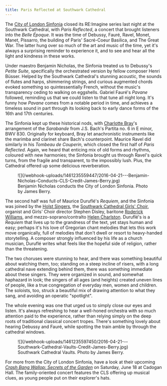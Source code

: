 ```yaml
---
title: Paris Reflected at Southwark Cathedral
---
```


The [City of London Sinfonia](/scene/companies/city-of-london-sinfonia/) closed its RE:Imagine series last night at the Southwark Cathedral, with *Paris Reflected*, a concert that brought listeners into the *Belle Époque*. It was the time of Debussy, Fauré, Ravel, Monet, Manet, Pissarro, the building of Paris' Sacré-Coeur Basilica, and The Great War. The latter hung over so much of the art and music of the time, yet it's always a surprising reminder to experience it, and to see and hear all the light and kindness in these works.

Under maestro Benjamin Nicholas, the Sinfonia treated us to Debussy's *Petite Suite*, specifically the orchestrated version by fellow composer Henri Büsser. Helped by the Southwark Cathedral's stunning acoustic, the sounds of flutes and harps, shimmering strings, and curious augmented chords evoked something so quintessentially French, without the music's transparency ceding to walking on eggshells. Gabriel Fauré's *Pavane* followed, reminding us that we could listen to that tune all night long. It's funny how *Pavane* comes from a notable period in time, and achieves a timeless sound in part through its looking back to early dance forms of the 16th and 17th centuries. 

The Sinfonia kept up these historical nods, with [Charlotte Bray](/scene/people/charlotte-bray/)'s arrangement of the *Sarabande* from J.S. Bach's Partita no. 6 in E minor, BWV 830. Originally for keyboard, Bray let anachronistic instruments like the marimba and clarinet share Bach's counterpoint. Maurice Ravel did similarly in his *Tombeau de Couperin*, which closed the first half of *Paris Reflected*. Again, we heard that enticing mix of old forms and rhythms, coloured with new harmonies; the Sinfonia brought us through Ravel's quick turns, from the fragile and transparent, to the impossibly lush. Plus, the Cathedral offered up some delicious reverberation.

<figure data-type="image">
![](/webhook-uploads/1461235559447/2016-04-21---Benjamin-Nicholas-Conducts-CLS-Credit-James-Berry.jpg)<figcaption>Benjamin Nicholas conducts the City of London Sinfonia. Photo by James Berry.</figcaption>
</figure>

The second half was full of Maurice Duruflé's *Requiem*, and the Sinfonia was joined by the [Holst Singers](https://holstsingers.com/), the [Southwark Cathedral Girls' Choir](http://cathedral.southwark.anglican.org/worship/music-and-choirs), organist and Girls' Choir director Stephen Disley, baritone [Roderick Williams](http://www.ingpen.co.uk/artist/roderick-williams/), and mezzo-soprano/contralto [Helen Charlston](/scene/people/helen-charlston/). Duruflé's is a *Requiem* that lives up to the grandness of the text, yet stays human and easy; perhaps it's his love of Gregorian chant melodies that lets this work move organically, full of melodies that don't dwell or resort to heavy-handed storytelling. A composer strongly influenced by his life as a church musician, Duruflé writes what feels like the hopeful side of religion, rather than the threatening. 

The two choruses were stunning to hear, and there was something beautiful about watching them, too; standing on a steep incline of risers, with a long cathedral nave extending behind them, there was something immediate about these singers. They were organized in sound, and somewhat haphazard in look; the singers of all ages (and heights) created uneven lines of people, like a true congregation of everyday men, women and children. The soloists, too, struck a beautiful mix of drawing attention to what they sang, and avoiding an operatic "spotlight".

The whole evening was one that urged us to simply close our eyes and listen. It's always refreshing to hear a well-honed orchestra with so much attention paid to the experience, rather than relying simply on the deep roots of traditional classical concert tropes. There's something lovely about hearing Debussy and Fauré, while spotting the train amble by through the cathedral windows.

<figure data-type="image">
![](/webhook-uploads/1461235597450/2016-04-21---Southwark-Cathedral-Vaults-Credit-James-Berry.jpg)<figcaption>Southwark Cathedral Vaults. Photo by James Berry.</figcaption>
</figure>

For more from the City of London Sinfonia, have a look at their upcoming [*Crash Bang Wallop: Secrets of the Garden*](https://cityoflondonsinfonia.co.uk/whats-on/2249/crash-bang-wallop-secrets-of-the-garden/) on Saturday, June 18 at Cadogan Hall. The family-oriented concert features the CLS offering up musical clues, as young people put on their explorer's hats.

